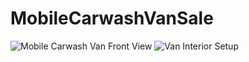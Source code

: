 # MobileCarwashVanSale 
<div class="van-photos">
  <img src="van-photo1.jpg" alt="Mobile Carwash Van Front View">
  <img src="van-photo2.jpg" alt="Van Interior Setup">
</div>
